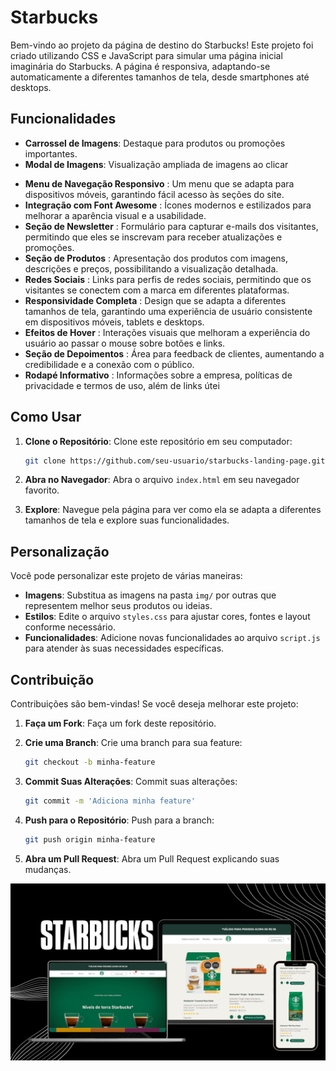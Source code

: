 
# Starbucks

Bem-vindo ao projeto da página de destino do Starbucks! Este projeto foi criado utilizando  CSS e JavaScript para simular uma página inicial imaginária do Starbucks. A página é responsiva, adaptando-se automaticamente a diferentes tamanhos de tela, desde smartphones até desktops.

## Funcionalidades

- **Carrossel de Imagens**: Destaque para produtos ou promoções importantes.
- **Modal de Imagens**: Visualização ampliada de imagens ao clicar

* **Menu de Navegação Responsivo** : Um menu que se adapta para dispositivos móveis, garantindo fácil acesso às seções do site.
* **Integração com Font Awesome** : Ícones modernos e estilizados para melhorar a aparência visual e a usabilidade.
* **Seção de Newsletter** : Formulário para capturar e-mails dos visitantes, permitindo que eles se inscrevam para receber atualizações e promoções.
* **Seção de Produtos** : Apresentação dos produtos com imagens, descrições e preços, possibilitando a visualização detalhada.
* **Redes Sociais** : Links para perfis de redes sociais, permitindo que os visitantes se conectem com a marca em diferentes plataformas.
* **Responsividade Completa** : Design que se adapta a diferentes tamanhos de tela, garantindo uma experiência de usuário consistente em dispositivos móveis, tablets e desktops.
* **Efeitos de Hover** : Interações visuais que melhoram a experiência do usuário ao passar o mouse sobre botões e links.
* **Seção de Depoimentos** : Área para feedback de clientes, aumentando a credibilidade e a conexão com o público.
* **Rodapé Informativo** : Informações sobre a empresa, políticas de privacidade e termos de uso, além de links útei

## Como Usar

1. **Clone o Repositório**: Clone este repositório em seu computador:

   ```bash
   git clone https://github.com/seu-usuario/starbucks-landing-page.git
   ```
2. **Abra no Navegador**: Abra o arquivo `index.html` em seu navegador favorito.
3. **Explore**: Navegue pela página para ver como ela se adapta a diferentes tamanhos de tela e explore suas funcionalidades.

## Personalização

Você pode personalizar este projeto de várias maneiras:

- **Imagens**: Substitua as imagens na pasta `img/` por outras que representem melhor seus produtos ou ideias.
- **Estilos**: Edite o arquivo `styles.css` para ajustar cores, fontes e layout conforme necessário.
- **Funcionalidades**: Adicione novas funcionalidades ao arquivo `script.js` para atender às suas necessidades específicas.

## Contribuição

Contribuições são bem-vindas! Se você deseja melhorar este projeto:

1. **Faça um Fork**: Faça um fork deste repositório.
2. **Crie uma Branch**: Crie uma branch para sua feature:

   ```bash
   git checkout -b minha-feature
   ```
3. **Commit Suas Alterações**: Commit suas alterações:

   ```bash
   git commit -m 'Adiciona minha feature'
   ```
4. **Push para o Repositório**: Push para a branch:

   ```bash
   git push origin minha-feature
   ```
5. **Abra um Pull Request**: Abra um Pull Request explicando suas mudanças.

![1726706390052](image/readme/1726706390052.png)
